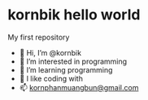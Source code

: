 # kornbik hello world
My first repository

- 👋 Hi, I’m @kornbik
- 👀 I’m interested in programming
- 🌱 I’m learning programming
- 💞️ I like coding with
- 📫 kornphanmuangbun@gmail.com

<!--

**kornbik/master** is a ✨ _special_ ✨ repository because its `README.md` (this file) appears on your GitHub profile.





























